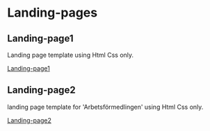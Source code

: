 # Landing-pages
<h2>Landing-page1</h2>
Landing page template using Html Css only.

[Landing-page1](https://bahaa83.github.io/Landing-pages/Landing-page1/landing01.html)
<h2> Landing-page2</h2>
landing page template for 'Arbetsförmedlingen' using Html Css only.

[Landing-page2](https://bahaa83.github.io/Landing-pages/Landing-page2/landing02.html)
